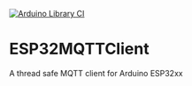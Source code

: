 [![Arduino Library CI](https://github.com/cyijun/ESP32MQTTClient/actions/workflows/arduinoci.yml/badge.svg)](https://github.com/cyijun/ESP32MQTTClient/actions/workflows/arduinoci.yml)

# ESP32MQTTClient
A thread safe MQTT client for Arduino ESP32xx
